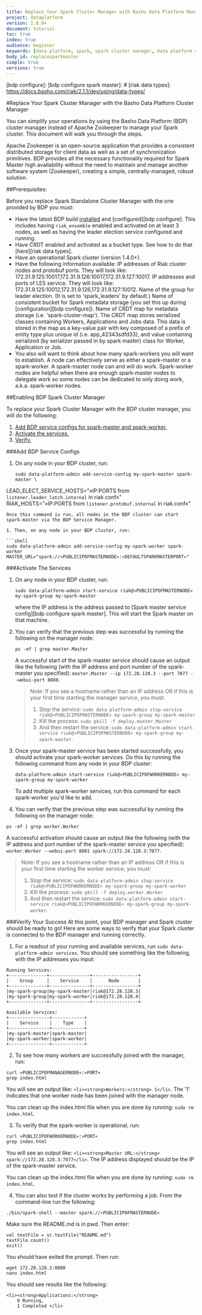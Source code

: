 ```yaml
---
title: Replace Your Spark Cluster Manager with Basho Data Platform Manager
project: dataplatform
version: 1.0.0+
document: tutorial
toc: true
index: true
audience: beginner
keywords: [data platform, spark, spark cluster manager, data platform cluster muanager]
body_id: replacesparkmaster
simple: true
versions: true
---
```



[bdp install]: ./
[bdp configure]:
[bdp configure spark master]: #
[riak data types]: https://docs.basho.com/riak/2.1.1/dev/using/data-types/


#Replace Your Spark Cluster Manager with the Basho Data Platform Cluster Manager

You can simplify your operations by using the Basho Data Platform (BDP) cluster manager instead of Apache Zookeeper to manage your Spark cluster. This document will walk you through the steps.

Apache Zookeeper is an open-source application that provides a consistent distributed storage for client data as well as a set of synchronization primitives. BDP provides all the necessary functionality required for Spark Master high availability without the need to maintain and manage another software system (Zookeeper), creating a simple, centrally-managed, robust solution.

##Prerequisites:

Before you replace Spark Standalone Cluster Manager with the one provided by BDP you must:

* Have the latest BDP build [installed][bdp install] and [configured][bdp configure]. This includes having `riak_ensemble` enabled and activated on at least 3 nodes, as well as having the leader election service configured and running.
* Have CRDT enabled and activated as a bucket type. See how to do that [here][riak data types].
* Have an operational Spark cluster (version 1.4.0+). 
* Have the following information available:
IP addresses of Riak cluster nodes and protobuf ports. They will look like: 172.31.9.125:10017,172.31.9.126:10017,172.31.9.127:10017.
IP addresses and ports of LES service. They will look  like: 172.31.9.125:10012,172.31.9.126,172.31.9.127:10012.
Name of the group for leader election. (It is set to 'spark_leaders' by default.)
Name of consistent bucket for Spark metadata storage (you set this up during [configuration][bdp configure]).
Name of CRDT map for metadata storage (i.e. 'spark-cluster-map'). The CRDT map stores serialized classes containing Workers, Applications and Jobs data. This data is stored in the map as a key-value pair with key composed of a prefix of entity type plus unique id (i.e. app_42343sdfd33), and value containing serialized (by serializer passed in by spark master) class for Worker, Application or Job.
* You also will want to think about how many spark-workers you will want to establish. A node can effectively serve as either a spark-master or a spark-worker. A spark-master node can and will do work. Spark-worker nodes are helpful when there are enough spark-master nodes to delegate work so some nodes can be dedicated to only doing work, a.k.a. spark-worker nodes.

##Enabling BDP Spark Cluster Manager

To replace your Spark Cluster Manager with the BDP cluster manager, you will do the following:

1. [Add BDP service configs for spark-master and spark-worker.](#add-bdp-service-configs)
2. [Activate the services.](#activate-the-services)
3. [Verify.](#verify-your-success)

###Add BDP Service Configs

1. On any node in your BDP cluster, run:


   ```shell
   sudo data-platform-admin add-service-config my-spark-master spark-master \
LEAD_ELECT_SERVICE_HOSTS="»IP:PORTS from `listener.leader_latch.internal` in riak.conf«" \
RIAK_HOSTS="»IP:PORTS from `listener.protobuf.internal` in riak.conf«"
   ```
   Once this command is run, all nodes in the BDP cluster can start spark-master via the BDP Service Manager.

1. Then, on any node in your BDP cluster, run:

```shell
sudo data-platform-admin add-service-config my-spark-worker spark-worker MASTER_URL="spark://»PUBLICIPOFMASTERNODE«:»DEFAULTSPARKMASTERPORT«"
```

###Activate The Services

1. On any node in your BDP cluster, run: 


   ```shell
   sudo data-platform-admin start-service riak@»PUBLICIPOFMASTERNODE« my-spark-group my-spark-master
   ```
   where the IP address is the address passed to [Spark master service config][bdp configure spark master].  This will start the Spark master on that machine.

1. You can verify that the previous step was successful by running the following on the manager node:


   ```shell
   ps -ef | grep master.Master
   ```
   A successful start of the spark-master service should cause an output like the following (with the IP address and port number of the spark-master you specified): `master.Master --ip 172.28.128.3 --port 7077 --webui-port 8080`.
   
   >Note: If you see a hostname rather than an IP address OR if this is your first time starting the manager service, you must:
   >1. Stop the service: `sudo data-platform-admin stop-service riak@»PUBLICIPOFMASTERNODE« my-spark-group my-spark-master`
   >2. Kill the process: `sudo pkill -f deploy.master.Master`
   >3. And then restart the service: `sudo data-platform-admin start-service riak@»PUBLICIPOFMASTERNODE« my-spark-group my-spark-master`.

1. Once your spark-master service has been started successfully, you should activate your spark-worker services. Do this by running the following command from any node in your BDP cluster:


   ```shell
   data-platform-admin start-service riak@»PUBLICIPOFWORKERNODE« my-spark-group my-spark-worker
   ```
   To add multiple spark-worker services, run this command for each spark-worker you'd like to add.

1. You can verify that the previous step was successful by running the following on the manager node:

```shell
ps -ef | grep worker.Worker
```

A successful activation should cause an output like the following (with the IP address and port number of the spark-master service you specified): `worker.Worker --webui-port 8081 spark://172.28.128.3:7077`.

>Note: If you see a hostname rather than an IP address OR if this is your first time starting the worker service, you must:
>1. Stop the service: `sudo data-platform-admin stop-service riak@»PUBLICIPOFWORKERNODE« my-spark-group my-spark-worker`
>2. Kill the process: `sudo pkill -f deploy.worker.Worker`
>3. And then restart the service: `sudo data-platform-admin start-service riak@»PUBLICIPOFWORKERNODE« my-spark-group my-spark-worker`.

###Verify Your Success
At this point, your BDP manager and Spark cluster should be ready to go! Here are some ways to verify that your Spark cluster is connected to the BDP manager and running correctly. 

1. For a readout of your running and available services, run `sudo data-platform-admin services`. You should see something like the following, with the IP addresses you input:


```
Running Services:
+--------------+---------------+-----------------+
|    Group     |    Service    |      Node       |
+--------------+---------------+-----------------+
|my-spark-group|my-spark-master|riak@172.28.128.3|
|my-spark-group|my-spark-worker|riak@172.28.128.4|
+--------------+---------------+-----------------+

Available Services:
+---------------+------------+
|    Service    |    Type    |
+---------------+------------+
|my-spark-master|spark-master|
|my-spark-worker|spark-worker|
+---------------+------------+
```

2. To see how many workers are successfully joined with the manager, run:


```shell
curl »PUBLICIPOFMANAGERNODE«:»PORT«
grep index.html
```
You will see an output like: `<li><strong>Workers:</strong> 1</li>`. The '1' indicates that one worker node has been joined with the manager node.

You can clean up the index.html file when you are done by running: `sudo rm index.html`.

3. To verify that the spark-worker is operational, run:


```shell
curl »PUBLICIPOFWORKERNODE«:»PORT«
grep index.html
```
You will see an output like:  `<li><strong>Master URL:</strong> spark://172.28.128.3:7077</li>`. The IP address displayed should be the IP of the spark-master service.

You can clean up the index.html file when you are done by running: `sudo rm index.html`.

4. You can also test if the cluster works by performing a job. From the command-line run the following:


```shell
./bin/spark-shell --master spark://»PUBLICIPOFMASTERNODE«
```

Make sure the README.md is in pwd. Then enter:

```
val textFile = sc.textFile("README.md")
textFile.count()
exit()
```

You should have exited the prompt. Then run:

```shell
wget 172.28.128.3:8080
nano index.html
```

You should see results like the following:

```
<li><strong>Applications:</strong>
    0 Running,
    1 Completed </li>
```